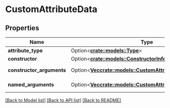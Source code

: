 # CustomAttributeData

## Properties

Name | Type | Description | Notes
------------ | ------------- | ------------- | -------------
**attribute_type** | Option<[**crate::models::Type**](Type.md)> |  | [optional]
**constructor** | Option<[**crate::models::ConstructorInfo**](ConstructorInfo.md)> |  | [optional]
**constructor_arguments** | Option<[**Vec<crate::models::CustomAttributeTypedArgument>**](CustomAttributeTypedArgument.md)> |  | [optional][readonly]
**named_arguments** | Option<[**Vec<crate::models::CustomAttributeNamedArgument>**](CustomAttributeNamedArgument.md)> |  | [optional][readonly]

[[Back to Model list]](../README.md#documentation-for-models) [[Back to API list]](../README.md#documentation-for-api-endpoints) [[Back to README]](../README.md)


